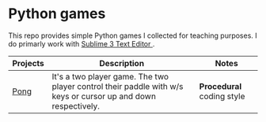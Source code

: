# Python games

This repo provides simple Python games I collected for teaching purposes. I do primarly work with [Sublime 3 Text Editor ](https://www.sublimetext.com/).

| Projects | Description | Notes |
| -------- | -------- | ----- |
| [Pong](https://git.snopyta.org/plumps/python_games/src/branch/master/pong.py)|It's a two player game. The two player control their paddle with w/s keys or cursor up and down respectively.| **Procedural** coding style |